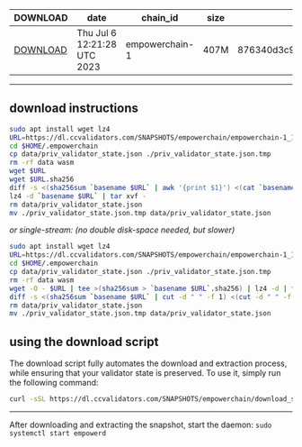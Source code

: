 | DOWNLOAD | date | chain_id | size | checksum |
| -------- | ---- | -------- | ---- | -------- |
| [DOWNLOAD](https://dl.ccvalidators.com/SNAPSHOTS/empowerchain/empowerchain-1_122925.tar.lz4) | Thu Jul  6 12:21:28 UTC 2023 | empowerchain-1 | 407M | 876340d3c93b74045aa300d144fe5d719d2126a514d80e1c97cfeb979a107b08 |
 
---
## download instructions
 
```sh
sudo apt install wget lz4
URL=https://dl.ccvalidators.com/SNAPSHOTS/empowerchain/empowerchain-1_122925.tar.lz4
cd $HOME/.empowerchain
cp data/priv_validator_state.json ./priv_validator_state.json.tmp
rm -rf data wasm
wget $URL
wget $URL.sha256
diff -s <(sha256sum `basename $URL` | awk '{print $1}') <(cat `basename $URL`.sha256)
lz4 -d `basename $URL` | tar xvf -
rm data/priv_validator_state.json
mv ./priv_validator_state.json.tmp data/priv_validator_state.json
```
*or single-stream: (no double disk-space needed, but slower)*
```sh
sudo apt install wget lz4
URL=https://dl.ccvalidators.com/SNAPSHOTS/empowerchain/empowerchain-1_122925.tar.lz4
cd $HOME/.empowerchain
cp data/priv_validator_state.json ./priv_validator_state.json.tmp
rm -rf data wasm
wget -O - $URL | tee >(sha256sum > `basename $URL`.sha256) | lz4 -d | tar -xvf -
diff -s <(sha256sum `basename $URL` | cut -d " " -f 1) <(cut -d " " -f 1 `basename $URL`.sha256)
rm data/priv_validator_state.json
mv ./priv_validator_state.json.tmp data/priv_validator_state.json
```
## using the download script
 
The download script fully automates the download and extraction process, while ensuring that your validator state is preserved. To use it, simply run the following command:
 
```sh
curl -sSL https://dl.ccvalidators.com/SNAPSHOTS/empowerchain/download_snapshot.sh | bash
```
---
After downloading and extracting the snapshot, start the daemon: `sudo systemctl start empowerd`
